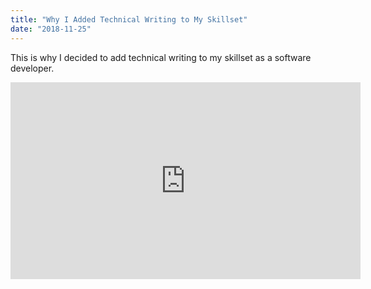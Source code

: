 ```yaml
---
title: "Why I Added Technical Writing to My Skillset"
date: "2018-11-25"
---
```


This is why I decided to add technical writing to my skillset as a software developer.

<iframe width="560" height="315" src="https://www.youtube.com/embed/4n0xNbfJLR8" frameborder="0" allowfullscreen></iframe>

